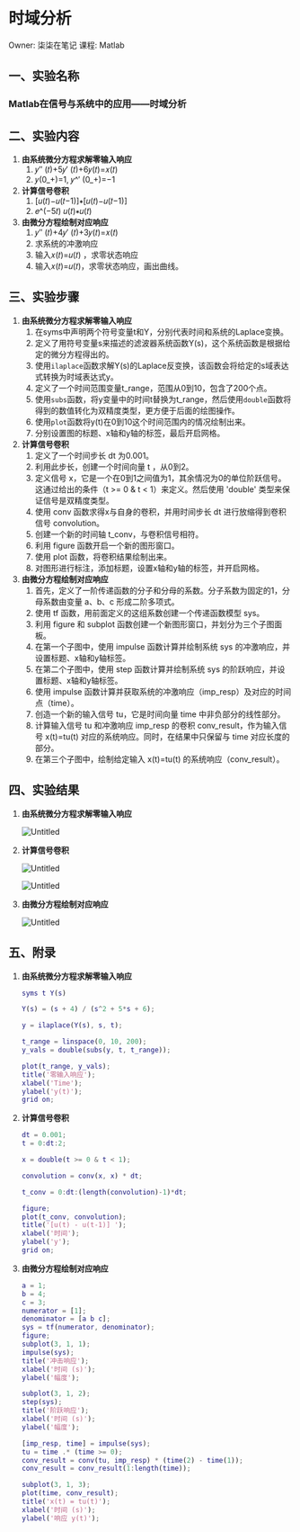 # 时域分析

Owner: 柒柒在笔记
课程: Matlab

## **一、实验名称**

### Matlab在信号与系统中的应用——时域分析

## **二、实验内容**

1. **由系统微分方程求解零输入响应**
    1. 𝑦″ (𝑡)+5𝑦′ (𝑡)+6𝑦(𝑡)=𝑥(𝑡)
    2. 𝑦(0_+)=1, 𝑦^′ (0_+)=−1
2. **计算信号卷积**
    1. [𝑢(𝑡)−𝑢(𝑡−1)]∗[𝑢(𝑡)−𝑢(𝑡−1)]
    2. 𝑒^(−5𝑡) 𝑢(𝑡)∗𝑢(𝑡)
3. **由微分方程绘制对应响应**
    1. 𝑦″ (𝑡)+4𝑦′ (𝑡)+3𝑦(𝑡)=𝑥(𝑡)
    2. 求系统的冲激响应
    3. 输入𝑥(𝑡)=𝑢(𝑡) ，求零状态响应
    4. 输入𝑥(𝑡)=𝑢(𝑡)，求零状态响应，画出曲线。

## **三、实验步骤**

1. **由系统微分方程求解零输入响应**
    1. 在syms中声明两个符号变量t和Y，分别代表时间和系统的Laplace变换。
    2. 定义了用符号变量s来描述的滤波器系统函数Y(s)，这个系统函数是根据给定的微分方程得出的。
    3. 使用`ilaplace`函数求解Y(s)的Laplace反变换，该函数会将给定的s域表达式转换为时域表达式y。
    4. 定义了一个时间范围变量t_range，范围从0到10，包含了200个点。
    5. 使用`subs`函数，将y变量中的时间t替换为t_range，然后使用`double`函数将得到的数值转化为双精度类型，更方便于后面的绘图操作。
    6. 使用`plot`函数将y(t)在0到10这个时间范围内的情况绘制出来。
    7. 分别设置图的标题、x轴和y轴的标签，最后开启网格。
2. **计算信号卷积**
    1. 定义了一个时间步长 dt 为0.001。
    2. 利用此步长，创建一个时间向量 t ，从0到2。
    3. 定义信号 x，它是一个在0到1之间值为1，其余情况为0的单位阶跃信号。这通过给出的条件（t >= 0 & t < 1）来定义。然后使用 'double' 类型来保证信号是双精度类型。
    4. 使用 conv 函数求得x与自身的卷积，并用时间步长 dt 进行放缩得到卷积信号 convolution。
    5. 创建一个新的时间轴 t_conv，与卷积信号相符。
    6. 利用 figure 函数开启一个新的图形窗口。
    7. 使用 plot 函数，将卷积结果绘制出来。
    8. 对图形进行标注，添加标题，设置x轴和y轴的标签，并开启网格。
3. **由微分方程绘制对应响应**
    1. 首先，定义了一阶传递函数的分子和分母的系数。分子系数为固定的1，分母系数由变量 a、b、c 形成二阶多项式。
    2. 使用 tf 函数，用前面定义的这组系数创建一个传递函数模型 sys。
    3. 利用 figure 和 subplot 函数创建一个新图形窗口，并划分为三个子图面板。
    4. 在第一个子图中，使用 impulse 函数计算并绘制系统 sys 的冲激响应，并设置标题、x轴和y轴标签。
    5. 在第二个子图中，使用 step 函数计算并绘制系统 sys 的阶跃响应，并设置标题、x轴和y轴标签。
    6. 使用 impulse 函数计算并获取系统的冲激响应（imp_resp）及对应的时间点（time）。
    7. 创造一个新的输入信号 tu，它是时间向量 time 中非负部分的线性部分。
    8. 计算输入信号 tu 和冲激响应 imp_resp 的卷积 conv_result，作为输入信号 x(t)=tu(t) 对应的系统响应。同时，在结果中只保留与 time 对应长度的部分。
    9. 在第三个子图中，绘制给定输入 x(t)=tu(t) 的系统响应（conv_result）。

## **四、实验结果**

1. **由系统微分方程求解零输入响应**
    
    ![Untitled](Untitled%206.png)
    
2. **计算信号卷积**
    
    ![Untitled](Untitled%207.png)
    
    ![Untitled](Untitled%208.png)
    
3. **由微分方程绘制对应响应**
    
    ![Untitled](Untitled%209.png)
    

## **五、附录**

1. **由系统微分方程求解零输入响应**
    
    ```matlab
    syms t Y(s)
    
    Y(s) = (s + 4) / (s^2 + 5*s + 6);
    
    y = ilaplace(Y(s), s, t);
    
    t_range = linspace(0, 10, 200); 
    y_vals = double(subs(y, t, t_range)); 
    
    plot(t_range, y_vals); 
    title('零输入响应');
    xlabel('Time');
    ylabel('y(t)');
    grid on;
    ```
    
2. **计算信号卷积**
    
    ```matlab
    dt = 0.001;
    t = 0:dt:2;
    
    x = double(t >= 0 & t < 1);
    
    convolution = conv(x, x) * dt;
    
    t_conv = 0:dt:(length(convolution)-1)*dt;
    
    figure;
    plot(t_conv, convolution);
    title('[u(t) - u(t-1)] ');
    xlabel('时间');
    ylabel('y');
    grid on;
    ```
    
3. **由微分方程绘制对应响应**
    
    ```matlab
    a = 1;
    b = 4;
    c = 3;
    numerator = [1];
    denominator = [a b c];
    sys = tf(numerator, denominator);
    figure;
    subplot(3, 1, 1);
    impulse(sys);
    title('冲击响应');
    xlabel('时间 (s)');
    ylabel('幅度');
    
    subplot(3, 1, 2);
    step(sys);
    title('阶跃响应');
    xlabel('时间 (s)');
    ylabel('幅度');
    
    [imp_resp, time] = impulse(sys);
    tu = time .* (time >= 0);
    conv_result = conv(tu, imp_resp) * (time(2) - time(1)); 
    conv_result = conv_result(1:length(time));
    
    subplot(3, 1, 3);
    plot(time, conv_result);
    title('x(t) = tu(t)');
    xlabel('时间 (s)');
    ylabel('响应 y(t)');
    ```